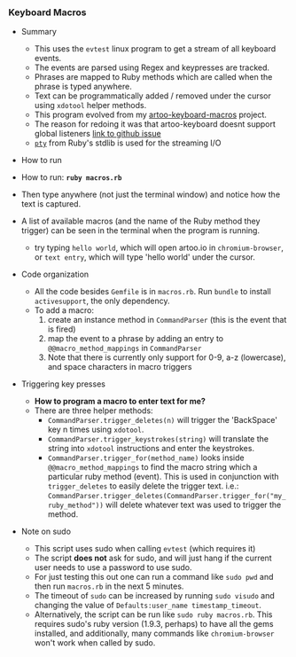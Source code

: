 ### **Keyboard Macros**

- Summary
  - This uses the `evtest` linux program to get a stream of all keyboard events.
  - The events are parsed using Regex and keypresses are tracked.
  - Phrases are mapped to Ruby methods which are called when the phrase is typed anywhere.
  - Text can be programmatically added / removed under the cursor using `xdotool` helper methods.
  - This program evolved from my [artoo-keyboard-macros](https://github.com/maxpleaner/artoo-keyboard-macros) project.
  - The reason for redoing it was that artoo-keyboard doesnt support global listeners [link to github issue](https://github.com/hybridgroup/artoo-keyboard/issues/6)
  - [`pty`](http://ruby-doc.org/stdlib-2.2.3/libdoc/pty/rdoc/PTY.html) from Ruby's stdlib is used for the streaming I/O 

-  How to run
  - How to run: __`ruby macros.rb`__
  - Then type anywhere (not just the terminal window) and notice how the text is captured.
  - A list of available macros (and the name of the Ruby method they trigger) can be seen in the terminal when the
    program is running. 
    - try typing `hello world`, which will open artoo.io in `chromium-browser`,
    or `text entry`, which will type 'hello world' under the cursor. 

- Code organization
  - All the code besides `Gemfile` is in `macros.rb`. Run `bundle` to install `activesupport`, the only dependency. 
  - To add a macro:
    1. create an instance method in `CommandParser` (this is the event that is fired)
    2. map the event to a phrase by adding an entry to `@@macro_method_mappings` in `CommandParser`
    3. Note that there is currently only support for 0-9, a-z (lowercase), and space characters in macro triggers
    
- Triggering key presses
  - **How to program a macro to enter text for me?**
  - There are three helper methods:
    - `CommandParser.trigger_deletes(n)` will trigger the 'BackSpace' key n times using `xdotool`.
    - `CommandParser.trigger_keystrokes(string)` will translate the string into `xdotool` instructions and enter the keystrokes.
    - `CommandParser.trigger_for(method_name)` looks inside `@@macro_method_mappings` to find the macro string which a particular
    ruby method (event). This is used in conjunction with `trigger_deletes` to easily delete the trigger text. i.e.: 
    `CommandParser.trigger_deletes(CommandParser.trigger_for("my_ruby_method"))` will delete whatever text was used to trigger the method.   

- Note on sudo
  - This script uses sudo when calling `evtest` (which requires it)
  - The script **does not** ask for sudo, and will just hang if the current user needs to use a password to use sudo. 
  - For just testing this out one can run a command like `sudo pwd` and then run `macros.rb` in the next 5 minutes.
  - The  timeout of `sudo` can be increased by running `sudo visudo` and changing the value of `Defaults:user_name timestamp_timeout`.
  - Alternatively, the script can be run like `sudo ruby macros.rb`. This requires sudo's ruby version (1.9.3, perhaps) 
    to have all the gems installed, and additionally, many commands like `chromium-browser` won't work when called by sudo. 